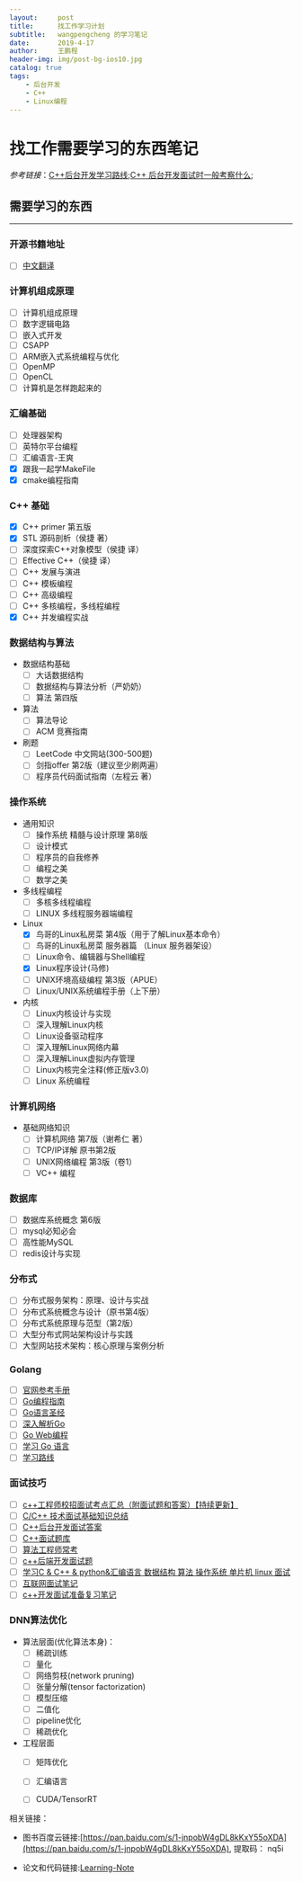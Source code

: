 ```yaml
---
layout:     post
title:      找工作学习计划
subtitle:   wangpengcheng 的学习笔记
date:       2019-4-17
author:     王鹏程
header-img: img/post-bg-ios10.jpg
catalog: true
tags:
    - 后台开发
    - C++
    - Linux编程
---
```


# 找工作需要学习的东西笔记
_参考链接_：[C++后台开发学习路线](https://zhuanlan.zhihu.com/p/61457047);[C++ 后台开发面试时一般考察什么](https://www.zhihu.com/question/34574154/answer/253165162);

## 需要学习的东西

------
### 开源书籍地址
* [ ] [中文翻译](https://github.com/EbookFoundation/free-programming-books/blob/master/free-programming-books-zh.md)

### 计算机组成原理

* [ ] 计算机组成原理
* [ ] 数字逻辑电路
* [ ] 嵌入式开发
* [ ] CSAPP
* [ ] ARM嵌入式系统编程与优化
* [ ] OpenMP
* [ ] OpenCL
* [ ] 计算机是怎样跑起来的

### 汇编基础
* [ ] 处理器架构
* [ ] 英特尔平台编程
* [ ] 汇编语言-王爽
* [x] 跟我一起学MakeFile
* [x] cmake编程指南

### C++ 基础
* [x] C++ primer 第五版
* [x] STL 源码剖析（侯捷 著）
* [ ] 深度探索C++对象模型（侯捷 译）
* [ ] Effective C++（侯捷 译）
* [ ] C++ 发展与演进
* [ ] C++ 模板编程
* [ ] C++ 高级编程
* [ ] C++ 多核编程，多线程编程
* [x] C++ 并发编程实战

### 数据结构与算法

* 数据结构基础
    * [ ] 大话数据结构
    * [ ] 数据结构与算法分析（严奶奶）
    * [ ] 算法 第四版
* 算法
    * [ ] 算法导论
    * [ ] ACM 竞赛指南
* 刷题
    * [ ] LeetCode 中文网站(300-500题)
    * [ ] 剑指offer 第2版（建议至少刷两遍）
    * [ ] 程序员代码面试指南（左程云 著）

### 操作系统

* 通用知识
    * [ ] 操作系统 精髓与设计原理 第8版
    * [ ] 设计模式
    * [ ] 程序员的自我修养
    * [ ] 编程之美
    * [ ] 数学之美
* 多线程编程
    * [ ] 多核多线程编程
    * [ ] LINUX 多线程服务器端编程
* Linux 
    * [x] 鸟哥的Linux私房菜 第4版（用于了解Linux基本命令）
    * [ ] 鸟哥的Linux私房菜 服务器篇 （Linux 服务器架设）
    * [ ] Linux命令、编辑器与Shell编程
    * [x] Linux程序设计(马修)
    * [ ] UNIX环境高级编程 第3版（APUE）
    * [ ] Linux/UNIX系统编程手册（上下册）
* 内核 
    * [ ] Linux内核设计与实现
    * [ ] 深入理解Linux内核
    * [ ] Linux设备驱动程序
    * [ ] 深入理解Linux网络内幕 
    * [ ] 深入理解Linux虚拟内存管理
    * [ ] Linux内核完全注释(修正版v3.0)
    * [ ] Linux 系统编程

### 计算机网络

* 基础网络知识
    * [ ] 计算机网络 第7版（谢希仁 著）
    * [ ] TCP/IP详解 原书第2版 
    * [ ] UNIX网络编程 第3版（卷1）
    * [ ] VC++ 编程

### 数据库
* [ ] 数据库系统概念 第6版
* [ ] mysql必知必会
* [ ] 高性能MySQL 
* [ ] redis设计与实现

### 分布式
* [ ] 分布式服务架构：原理、设计与实战
* [ ] 分布式系统概念与设计（原书第4版）
* [ ] 分布式系统原理与范型（第2版）
* [ ] 大型分布式网站架构设计与实践
* [ ] 大型网站技术架构：核心原理与案例分析 

### Golang
* [ ]  [官网参考手册](https://golang.org/)
* [ ]  [Go编程指南](https://tour.go-zh.org/welcome/1)
* [ ]  [Go语言圣经](https://legacy.gitbook.com/book/yar999/gopl-zh/details)
* [ ]  [深入解析Go](https://tiancaiamao.gitbooks.io/go-internals/content/zh/index.html)
* [ ]  [Go Web编程](https://astaxie.gitbooks.io/build-web-application-with-golang/zh/)
* [ ]  [学习 Go 语言](https://github.com/gunsluo/Learning-Go-zh-cn)
* [ ]  [学习路线](https://zhuanlan.zhihu.com/p/25493806)

### 面试技巧

* [ ]  [c++工程师校招面试考点汇总（附面试题和答案）【持续更新】](https://www.nowcoder.com/discuss/164721?type=all&order=time&pos=&page=1)
* [ ]  [C/C++ 技术面试基础知识总结](https://github.com/huihut/interview#%EF%B8%8F-effective)
* [ ]  [C++后台开发面试答案](https://github.com/wangpengcheng/Learning-Note/blob/master/%E6%89%BE%E5%B7%A5%E4%BD%9C/C%2B%2B%E5%90%8E%E5%8F%B0%E5%BC%80%E5%8F%91(1).pdf)
* [ ]  [C++面试题库](https://github.com/wangpengcheng/Learning-Note/blob/master/%E6%89%BE%E5%B7%A5%E4%BD%9C/c%2B%2B(1).pdf)
* [ ]  [算法工程师常考](https://github.com/wangpengcheng/Learning-Note/blob/master/%E6%89%BE%E5%B7%A5%E4%BD%9C/%E6%9C%BA%E5%99%A8%E5%AD%A6%E4%B9%A0-%E7%AE%97%E6%B3%95%E5%B7%A5%E7%A8%8B%E5%B8%88(1).pdf)
* [ ]  [c++后端开发面试题](https://github.com/chankeh/cpp-backend-reference/blob/master/back-end.md)
* [ ]  [学习C & C++ & python&汇编语言 数据结构 算法 操作系统 单片机 linux 面试](https://github.com/Ewenwan/ShiYanLou)
* [ ]  [互联网面试笔记](https://github.com/zhengjianglong915/note-of-interview)
* [ ]  [c++开发面试准备复习笔记](https://github.com/PokerM/OfferRoad)

### DNN算法优化

- 算法层面(优化算法本身)：
    + [ ] 稀疏训练
    + [ ] 量化
    + [ ] 网络剪枝(network pruning)
    + [ ] 张量分解(tensor factorization)
    + [ ] 模型压缩
    + [ ] 二值化
    + [ ] pipeline优化 
    + [ ] 稀疏优化
- 工程层面
    + [ ] 矩阵优化
    + [ ] 汇编语言
    + [ ] CUDA/TensorRT


相关链接：

- 图书百度云链接:[https://pan.baidu.com/s/1-jnpobW4gDL8kKxY55oXDA](https://pan.baidu.com/s/1-jnpobW4gDL8kKxY55oXDA),  提取码： nq5i

- 论文和代码链接:[Learning-Note](https://github.com/wangpengcheng/Learning-Note)

